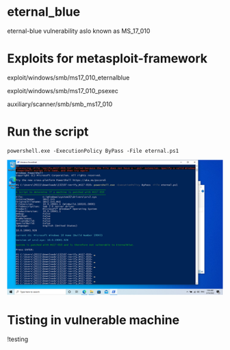# eternal_blue
eternal-blue vulnerability aslo known as MS_17_010

# Exploits for metasploit-framework

exploit/windows/smb/ms17_010_eternalblue

exploit/windows/smb/ms17_010_psexec

auxiliary/scanner/smb/smb_ms17_010




# Run the script

    powershell.exe -ExecutionPolicy ByPass -File eternal.ps1
    
![usage](https://github.com/CIRKLARE/eternal_blue/blob/main/useage.png)


#  Tisting in vulnerable machine


!testing[](https://github.com/CIRKLARE/eternal_blue/blob/main/win7.PNG)

